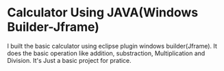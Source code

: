 # Calculator Using JAVA(Windows Builder-Jframe)

I built the basic calculator using eclipse plugin windows builder(Jframe). It does the basic operation like addition, substraction, Multiplication and Division.
It's Just a basic project for pratice.

